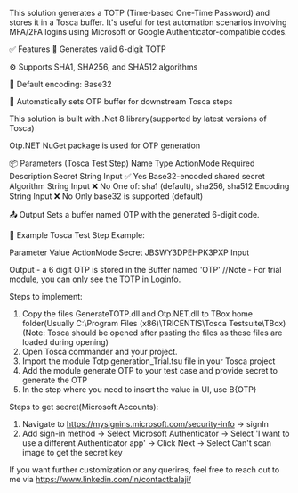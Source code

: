 This solution generates a TOTP (Time-based One-Time Password) and stores it in a Tosca buffer.
It's useful for test automation scenarios involving MFA/2FA logins using Microsoft or Google Authenticator-compatible codes.

✅ Features
🔐 Generates valid 6-digit TOTP

⚙️ Supports SHA1, SHA256, and SHA512 algorithms

🔄 Default encoding: Base32

🧠 Automatically sets OTP buffer for downstream Tosca steps

This solution is built with .Net 8 library(supported by latest versions of Tosca)

Otp.NET NuGet package is used for OTP generation

📦 Parameters (Tosca Test Step)
Name	Type	ActionMode	Required	Description
Secret	String	Input	✅ Yes	Base32-encoded shared secret
Algorithm	String	Input	❌ No	One of: sha1 (default), sha256, sha512
Encoding	String	Input	❌ No	Only base32 is supported (default)

📤 Output
Sets a buffer named OTP with the generated 6-digit code.

🧪 Example
Tosca Test Step Example:

Parameter	Value	ActionMode
Secret	JBSWY3DPEHPK3PXP	Input


Output - a 6 digit OTP is stored in the Buffer named 'OTP' //Note - For trial module, you can only see the TOTP in Loginfo.

Steps to implement:
1. Copy the files GenerateTOTP.dll and Otp.NET.dll to TBox home folder(Usually C:\Program Files (x86)\TRICENTIS\Tosca Testsuite\TBox)(Note: Tosca should be opened after pasting the files as these files are loaded during opening)
2. Open Tosca commander and your project.
3. Import the module Totp generation_Trial.tsu file in your Tosca project
4. Add the module generate OTP to your test case and provide secret to generate the OTP
5. In the step where you need to insert the value in UI, use B{OTP}

Steps to get secret(Microsoft Accounts):
1. Navigate to https://mysignins.microsoft.com/security-info -> signIn
2. Add sign-in method -> Select Microsoft Authenticator -> Select 'I want to use a different Authenticator app' -> Click Next -> Select Can't scan image to get the secret key

If you want further customization or any querires, feel free to reach out to me via https://www.linkedin.com/in/contactbalaji/

